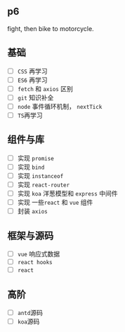 ## p6

fight, then bike to motorcycle.

## 基础

- [ ] `CSS` 再学习
- [ ] `ES6` 再学习
- [ ] `fetch` 和 `axios` 区别
- [ ] `git` 知识补全
- [ ] `node` 事件循环机制， `nextTick`
- [ ] `TS`再学习

## 组件与库

- [ ] 实现 `promise`
- [ ] 实现 `bind`
- [ ] 实现 `instanceof`
- [ ] 实现 `react-router`
- [ ] 实现 `koa` 洋葱模型和 `express` 中间件
- [ ] 实现 一些`react` 和 `vue` 组件
- [ ] 封装 `axios`

## 框架与源码

- [ ] `vue` 响应式数据
- [ ] `react hooks`
- [ ] `react`

## 高阶

- [ ] `antd`源码
- [ ] `koa`源码
